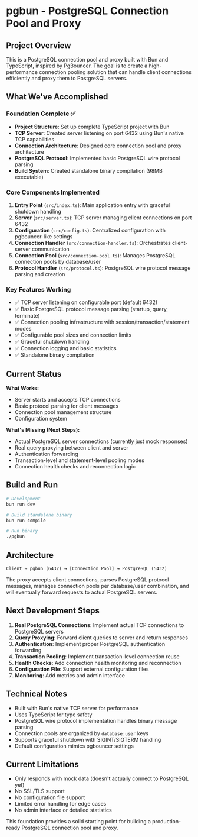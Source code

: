 # pgbun - PostgreSQL Connection Pool and Proxy

## Project Overview

This is a PostgreSQL connection pool and proxy built with Bun and TypeScript, inspired by PgBouncer. The goal is to create a high-performance connection pooling solution that can handle client connections efficiently and proxy them to PostgreSQL servers.

## What We've Accomplished

### Foundation Complete ✅
- **Project Structure**: Set up complete TypeScript project with Bun
- **TCP Server**: Created server listening on port 6432 using Bun's native TCP capabilities
- **Connection Architecture**: Designed core connection pool and proxy architecture
- **PostgreSQL Protocol**: Implemented basic PostgreSQL wire protocol parsing
- **Build System**: Created standalone binary compilation (98MB executable)

### Core Components Implemented

1. **Entry Point** (`src/index.ts`): Main application entry with graceful shutdown handling
2. **Server** (`src/server.ts`): TCP server managing client connections on port 6432
3. **Configuration** (`src/config.ts`): Centralized configuration with pgbouncer-like settings
4. **Connection Handler** (`src/connection-handler.ts`): Orchestrates client-server communication
5. **Connection Pool** (`src/connection-pool.ts`): Manages PostgreSQL connection pools by database/user
6. **Protocol Handler** (`src/protocol.ts`): PostgreSQL wire protocol message parsing and creation

### Key Features Working
- ✅ TCP server listening on configurable port (default 6432)
- ✅ Basic PostgreSQL protocol message parsing (startup, query, terminate)
- ✅ Connection pooling infrastructure with session/transaction/statement modes
- ✅ Configurable pool sizes and connection limits
- ✅ Graceful shutdown handling
- ✅ Connection logging and basic statistics
- ✅ Standalone binary compilation

## Current Status

**What Works:**
- Server starts and accepts TCP connections
- Basic protocol parsing for client messages
- Connection pool management structure
- Configuration system

**What's Missing (Next Steps):**
- Actual PostgreSQL server connections (currently just mock responses)
- Real query proxying between client and server
- Authentication forwarding
- Transaction-level and statement-level pooling modes
- Connection health checks and reconnection logic

## Build and Run

```bash
# Development
bun run dev

# Build standalone binary
bun run compile

# Run binary
./pgbun
```

## Architecture

```
Client → pgbun (6432) → [Connection Pool] → PostgreSQL (5432)
```

The proxy accepts client connections, parses PostgreSQL protocol messages, manages connection pools per database/user combination, and will eventually forward requests to actual PostgreSQL servers.

## Next Development Steps

1. **Real PostgreSQL Connections**: Implement actual TCP connections to PostgreSQL servers
2. **Query Proxying**: Forward client queries to server and return responses
3. **Authentication**: Implement proper PostgreSQL authentication forwarding
4. **Transaction Pooling**: Implement transaction-level connection reuse
5. **Health Checks**: Add connection health monitoring and reconnection
6. **Configuration File**: Support external configuration files
7. **Monitoring**: Add metrics and admin interface

## Technical Notes

- Built with Bun's native TCP server for performance
- Uses TypeScript for type safety
- PostgreSQL wire protocol implementation handles binary message parsing
- Connection pools are organized by `database:user` keys
- Supports graceful shutdown with SIGINT/SIGTERM handling
- Default configuration mimics pgbouncer settings

## Current Limitations

- Only responds with mock data (doesn't actually connect to PostgreSQL yet)
- No SSL/TLS support
- No configuration file support
- Limited error handling for edge cases
- No admin interface or detailed statistics

This foundation provides a solid starting point for building a production-ready PostgreSQL connection pool and proxy.